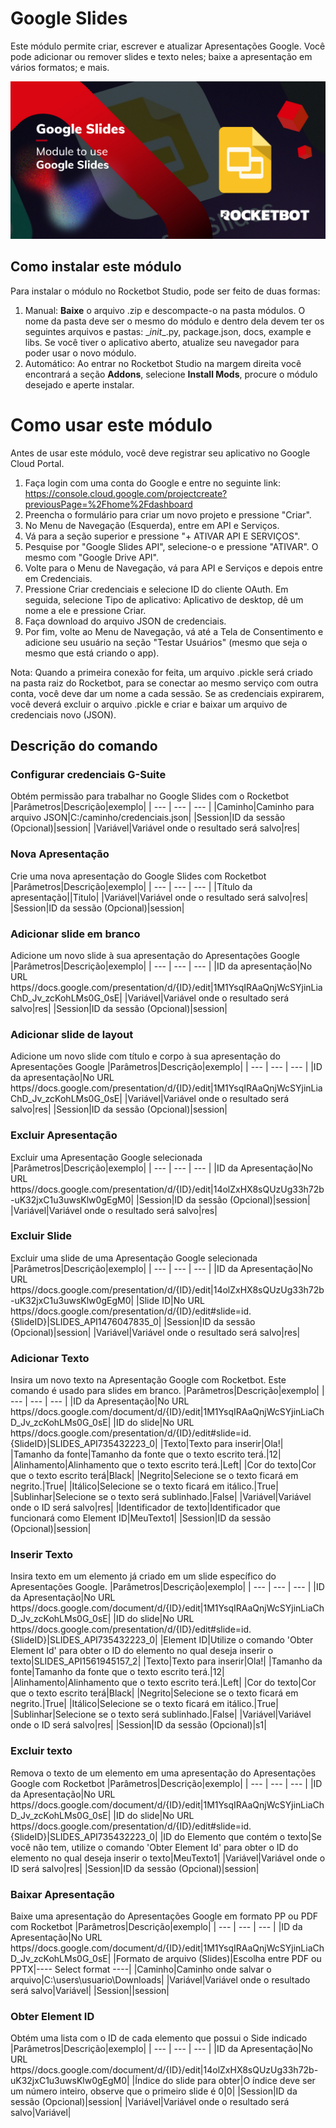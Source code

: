 



# Google Slides
  
Este módulo permite criar, escrever e atualizar Apresentações Google. Você pode adicionar ou remover slides e texto neles; baixe a apresentação em vários formatos; e mais.  

![banner](imgs/BannerGoogleSlides.jpg)

## Como instalar este módulo
  
Para instalar o módulo no Rocketbot Studio, pode ser feito de duas formas:
1. Manual: __Baixe__ o arquivo .zip e descompacte-o na pasta módulos. O nome da pasta deve ser o mesmo do módulo e dentro dela devem ter os seguintes arquivos e pastas: \__init__.py, package.json, docs, example e libs. Se você tiver o aplicativo aberto, atualize seu navegador para poder usar o novo módulo.
2. Automático: Ao entrar no Rocketbot Studio na margem direita você encontrará a seção **Addons**, selecione **Install Mods**, procure o módulo desejado e aperte instalar.  

# Como usar este módulo

Antes de usar este módulo, você deve registrar seu aplicativo no Google Cloud Portal.

1. Faça login com uma conta do Google e entre no seguinte link: https://console.cloud.google.com/projectcreate?previousPage=%2Fhome%2Fdashboard
2. Preencha o formulário para criar um novo projeto e pressione "Criar".
3. No Menu de Navegação (Esquerda), entre em API e Serviços.
4. Vá para a seção superior e pressione "+ ATIVAR API E SERVIÇOS".
5. Pesquise por "Google Slides API", selecione-o e pressione "ATIVAR". O mesmo com "Google Drive API".
6. Volte para o Menu de Navegação, vá para API e Serviços e depois entre em Credenciais.
7. Pressione Criar credenciais e selecione ID do cliente OAuth. Em seguida, selecione Tipo de aplicativo: Aplicativo de desktop, dê um nome a ele e pressione Criar.
8. Faça download do arquivo JSON de credenciais.
9. Por fim, volte ao Menu de Navegação, vá até a Tela de Consentimento e adicione seu usuário na seção "Testar Usuários" (mesmo que seja o mesmo que está criando o 
app).

Nota: Quando a primeira conexão for feita, um arquivo .pickle será criado na pasta raiz do Rocketbot, para se conectar ao mesmo serviço com outra conta, você deve dar um nome a cada sessão. Se as credenciais expirarem, você deverá excluir o arquivo .pickle e criar e baixar um arquivo de credenciais novo (JSON).


## Descrição do comando

### Configurar credenciais G-Suite
  
Obtém permissão para trabalhar no Google Slides com o Rocketbot
|Parâmetros|Descrição|exemplo|
| --- | --- | --- |
|Caminho|Caminho para arquivo JSON|C:/caminho/credenciais.json|
|Session|ID da sessão (Opcional)|session|
|Variável|Variável onde o resultado será salvo|res|

### Nova Apresentação
  
Crie uma nova apresentação do Google Slides com Rocketbot
|Parâmetros|Descrição|exemplo|
| --- | --- | --- |
|Título da apresentação||Titulo|
|Variável|Variável onde o resultado será salvo|res|
|Session|ID da sessão (Opcional)|session|

### Adicionar slide em branco
  
Adicione um novo slide à sua apresentação do Apresentações Google
|Parâmetros|Descrição|exemplo|
| --- | --- | --- |
|ID da apresentação|No URL https//docs.google.com/presentation/d/{ID}/edit|1M1YsqIRAaQnjWcSYjinLiaChD_Jv_zcKohLMs0G_0sE|
|Variável|Variável onde o resultado será salvo|res|
|Session|ID da sessão (Opcional)|session|

### Adicionar slide de layout
  
Adicione um novo slide com título e corpo à sua apresentação do Apresentações Google
|Parâmetros|Descrição|exemplo|
| --- | --- | --- |
|ID da apresentação|No URL https//docs.google.com/presentation/d/{ID}/edit|1M1YsqIRAaQnjWcSYjinLiaChD_Jv_zcKohLMs0G_0sE|
|Variável|Variável onde o resultado será salvo|res|
|Session|ID da sessão (Opcional)|session|

### Excluir Apresentação
  
Excluir uma Apresentação Google selecionada
|Parâmetros|Descrição|exemplo|
| --- | --- | --- |
|ID da Apresentação|No URL https//docs.google.com/presentation/d/{ID}/edit|14olZxHX8sQUzUg33h72b-uK32jxC1u3uwsKlw0gEgM0|
|Session|ID da sessão (Opcional)|session|
|Variável|Variável onde o resultado será salvo|res|

### Excluir Slide
  
Excluir uma slide de uma Apresentação Google selecionada
|Parâmetros|Descrição|exemplo|
| --- | --- | --- |
|ID da Apresentação|No URL https//docs.google.com/presentation/d/{ID}/edit|14olZxHX8sQUzUg33h72b-uK32jxC1u3uwsKlw0gEgM0|
|Slide ID|No URL https//docs.google.com/presentation/d/{ID}/edit#slide=id.{SlideID}|SLIDES_API1476047835_0|
|Session|ID da sessão (Opcional)|session|
|Variável|Variável onde o resultado será salvo|res|

### Adicionar Texto
  
Insira um novo texto na Apresentação Google com Rocketbot. Este comando é usado para slides em branco.
|Parâmetros|Descrição|exemplo|
| --- | --- | --- |
|ID da Apresentação|No URL https//docs.google.com/document/d/{ID}/edit|1M1YsqIRAaQnjWcSYjinLiaChD_Jv_zcKohLMs0G_0sE|
|ID do slide|No URL https//docs.google.com/presentation/d/{ID}/edit#slide=id.{SlideID}|SLIDES_API735432223_0|
|Texto|Texto para inserir|Ola!|
|Tamanho da fonte|Tamanho da fonte que o texto escrito terá.|12|
|Alinhamento|Alinhamento que o texto escrito terá.|Left|
|Cor do texto|Cor que o texto escrito terá|Black|
|Negrito|Selecione se o texto ficará em negrito.|True|
|Itálico|Selecione se o texto ficará em itálico.|True|
|Sublinhar|Selecione se o texto será sublinhado.|False|
|Variável|Variável onde o ID será salvo|res|
|Identificador de texto|Identificador que funcionará como Element ID|MeuTexto1|
|Session|ID da sessão (Opcional)|session|

### Inserir Texto
  
Insira texto em um elemento já criado em um slide específico do Apresentações Google.
|Parâmetros|Descrição|exemplo|
| --- | --- | --- |
|ID da Apresentação|No URL https//docs.google.com/document/d/{ID}/edit|1M1YsqIRAaQnjWcSYjinLiaChD_Jv_zcKohLMs0G_0sE|
|ID do slide|No URL https//docs.google.com/presentation/d/{ID}/edit#slide=id.{SlideID}|SLIDES_API735432223_0|
|Element ID|Utilize o comando 'Obter Element Id' para obter o ID do elemento no qual deseja inserir o texto|SLIDES_API1561945157_2|
|Texto|Texto para inserir|Ola!|
|Tamanho da fonte|Tamanho da fonte que o texto escrito terá.|12|
|Alinhamento|Alinhamento que o texto escrito terá.|Left|
|Cor do texto|Cor que o texto escrito terá|Black|
|Negrito|Selecione se o texto ficará em negrito.|True|
|Itálico|Selecione se o texto ficará em itálico.|True|
|Sublinhar|Selecione se o texto será sublinhado.|False|
|Variável|Variável onde o ID será salvo|res|
|Session|ID da sessão (Opcional)|s1|

### Excluir texto
  
Remova o texto de um elemento em uma apresentação do Apresentações Google com Rocketbot
|Parâmetros|Descrição|exemplo|
| --- | --- | --- |
|ID da Apresentação|No URL https//docs.google.com/document/d/{ID}/edit|1M1YsqIRAaQnjWcSYjinLiaChD_Jv_zcKohLMs0G_0sE|
|ID do slide|No URL https//docs.google.com/presentation/d/{ID}/edit#slide=id.{SlideID}|SLIDES_API735432223_0|
|ID do Elemento que contém o texto|Se você não tem, utilize o comando 'Obter Element Id' para obter o ID do elemento no qual deseja inserir o texto|MeuTexto1|
|Variável|Variável onde o ID será salvo|res|
|Session|ID da sessão (Opcional)|session|

### Baixar Apresentação
  
Baixe uma apresentação do Apresentações Google em formato PP ou PDF com Rocketbot
|Parâmetros|Descrição|exemplo|
| --- | --- | --- |
|ID da Apresentação|No URL https//docs.google.com/document/d/{ID}/edit|1M1YsqIRAaQnjWcSYjinLiaChD_Jv_zcKohLMs0G_0sE|
|Formato de arquivo (Slides)|Escolha entre PDF ou PPTX|---- Select format ----|
|Caminho|Caminho onde salvar o arquivo|C:\users\usuario\Downloads|
|Variável|Variável onde o resultado será salvo|Variável|
|Session||session|

### Obter Element ID
  
Obtém uma lista com o ID de cada elemento que possui o Side indicado
|Parâmetros|Descrição|exemplo|
| --- | --- | --- |
|ID da Apresentação|No URL https//docs.google.com/document/d/{ID}/edit|14olZxHX8sQUzUg33h72b-uK32jxC1u3uwsKlw0gEgM0|
|Índice do slide para obter|O índice deve ser um número inteiro, observe que o primeiro slide é 0|0|
|Session|ID da sessão (Opcional)|session|
|Variável|Variável onde o resultado será salvo|Variável|
